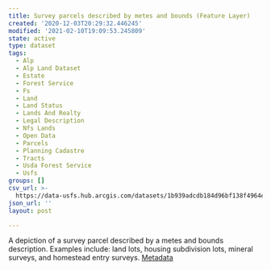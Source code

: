 ```yaml
---
title: Survey parcels described by metes and bounds (Feature Layer)
created: '2020-12-03T20:29:32.446245'
modified: '2021-02-10T19:09:53.245809'
state: active
type: dataset
tags:
  - Alp
  - Alp Land Dataset
  - Estate
  - Forest Service
  - Fs
  - Land
  - Land Status
  - Lands And Realty
  - Legal Description
  - Nfs Lands
  - Open Data
  - Parcels
  - Planning Cadastre
  - Tracts
  - Usda Forest Service
  - Usfs
groups: []
csv_url: >-
  https://data-usfs.hub.arcgis.com/datasets/1b939adcdb184d96bf138f4964e4b054_0.csv?outSR=%7B%22latestWkid%22%3A4269%2C%22wkid%22%3A4269%7D
json_url: ''
layout: post

---
```

A depiction of a survey parcel described by a metes and bounds description. Examples include: land lots, housing subdivision lots, mineral surveys, and homestead entry surveys. <a href='https://data.fs.usda.gov/geodata/edw/edw_resources/meta/S_USA.Tract.xml' target='_blank'>Metadata</a>
